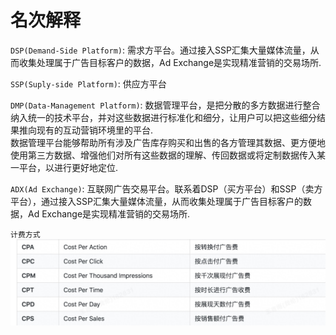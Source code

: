 # 名次解释

`DSP(Demand-Side Platform)`: 需求方平台。通过接入SSP汇集大量媒体流量，从而收集处理属于广告目标客户的数据，Ad Exchange是实现精准营销的交易场所.

`SSP(Suply-side Platform)`: 供应方平台

`DMP(Data-Management Platform)`: 数据管理平台，是把分散的多方数据进行整合纳入统一的技术平台，并对这些数据进行标准化和细分，让用户可以把这些细分结果推向现有的互动营销环境里的平台.  
数据管理平台能够帮助所有涉及广告库存购买和出售的各方管理其数据、更方便地使用第三方数据、增强他们对所有这些数据的理解、传回数据或将定制数据传入某一平台，以进行更好地定位.

`ADX(Ad Exchange)`: 互联网广告交易平台。联系着DSP（买方平台）和SSP（卖方平台），通过接入SSP汇集大量媒体流量，从而收集处理属于广告目标客户的数据，Ad Exchange是实现精准营销的交易场所.

`计费方式`
![Alt text](image.png)
